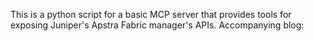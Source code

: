 This is a python script for a basic MCP server that provides tools for exposing Juniper's Apstra Fabric manager's APIs. Accompanying blog:
